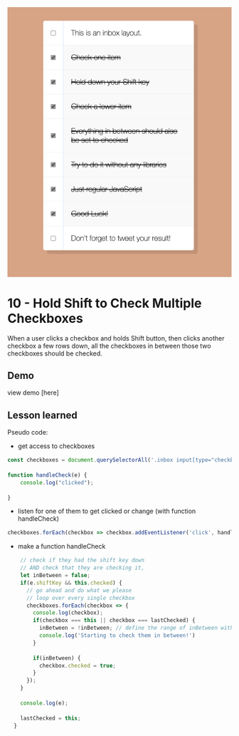 ![App Screenshot](https://github.com/Huiclaire/JavaScript30/blob/master/10-Hold_Shift_and_Check_Checkboxes/images/js30-day9.png)

# 10 - Hold Shift to Check Multiple Checkboxes
When a user clicks a checkbox and holds Shift button, then clicks another checkbox a few rows down, all the checkboxes in between those two checkboxes should be checked.


## Demo
view demo [here]

## Lesson learned
Pseudo code:
- get access to checkboxes
```javascript
const checkboxes = document.querySelectorAll('.inbox input[type="checkbox"]');

function handleCheck(e) {
    console.log("clicked");

}
```
- listen for one of them to get clicked or change (with function handleCheck)
```javascript
checkboxes.forEach(checkbox => checkbox.addEventListener('click', handleCheck));
```

- make a function handleCheck
```javascript
    // check if they had the shift key down
    // AND check that they are checking it,
    let inBetween = false;
    if(e.shiftKey && this.checked) {
      // go ahead and do what we please
      // loop over every single checkbox
      checkboxes.forEach(checkbox => {
        console.log(checkbox);
        if(checkbox === this || checkbox === lastChecked) {
          inBetween = !inBetween; // define the range of inBetween with if statement
          console.log('Starting to check them in between!')
        }

        if(inBetween) {
          checkbox.checked = true;
        }
      });
    }

    console.log(e);

    lastChecked = this;
  }

```
